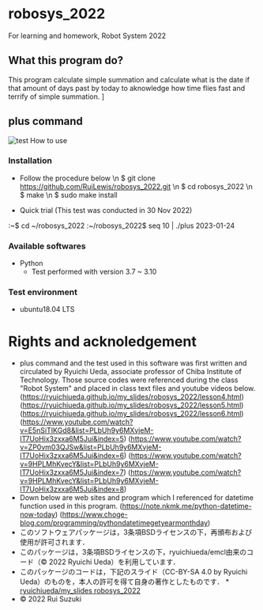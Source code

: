 # robosys_2022
For learning and homework, Robot System 2022

## What this program do?
This program calculate simple summation and calculate what is the date if that amount of days past by today to aknowledge how time flies fast and terrify of simple summation.
]
## plus command
![test](https://github.com/RuiLewis/robosys_2022/actions/workflows/test.yml/badge.svg)
How to use

### Installation
* Follow the procedure below
\n
$ git clone https://github.com/RuiLewis/robosys_2022.git
\n
$ cd robosys_2022
\n
$ make
\n
$ sudo make install

* Quick trial
(This test was conducted in 30 Nov 2022)

:~$ cd ~/robosys_2022
:~/robosys_2022$ seq 10 | ./plus
2023-01-24

### Available softwares
* Python
	* Test performed with version 3.7 ~ 3.10

### Test environment
* ubuntu18.04 LTS

# Rights and acknoledgement
* plus command and the test used in this software was first written and circulated by Ryuichi Ueda, associate professor of Chiba Institute of Technology. Those source codes were referenced during the class "Robot System" and placed in class text files and youtube videos below.
(https://ryuichiueda.github.io/my_slides/robosys_2022/lesson4.html)
(https://ryuichiueda.github.io/my_slides/robosys_2022/lesson5.html)
(https://ryuichiueda.github.io/my_slides/robosys_2022/lesson6.html)
(https://www.youtube.com/watch?v=E5nSiTIKGd8&list=PLbUh9y6MXvjeM-lT7UoHix3zxxa6M5Jui&index=5)
(https://www.youtube.com/watch?v=ZP0vm03QJSw&list=PLbUh9y6MXvjeM-lT7UoHix3zxxa6M5Jui&index=6)
(https://www.youtube.com/watch?v=9HPLMhKvecY&list=PLbUh9y6MXvjeM-lT7UoHix3zxxa6M5Jui&index=7)
(https://www.youtube.com/watch?v=9HPLMhKvecY&list=PLbUh9y6MXvjeM-lT7UoHix3zxxa6M5Jui&index=8)
* Down below are web sites and program which I referenced for datetime function used in this program.
(https://note.nkmk.me/python-datetime-now-today)
(https://www.choge-blog.com/programming/pythondatetimegetyearmonthday)
* このソフトウェアパッケージは，3条項BSDライセンスの下，再頒布および使用が許可されます．
* このパッケージは，3条項BSDライセンスの下，ryuichiueda/emcl由来のコード（© 2022 Ryuichi Ueda）を利用しています．
* このパッケージのコードは，下記のスライド（CC-BY-SA 4.0 by Ryuichi Ueda）のものを，本人の許可を得て自身の著作としたものです．
      * [ryuichiueda/my_slides robosys_2022](https://github.com/ryuichiueda/my_slides/tree/master/robosys_2022)
* © 2022 Rui Suzuki





